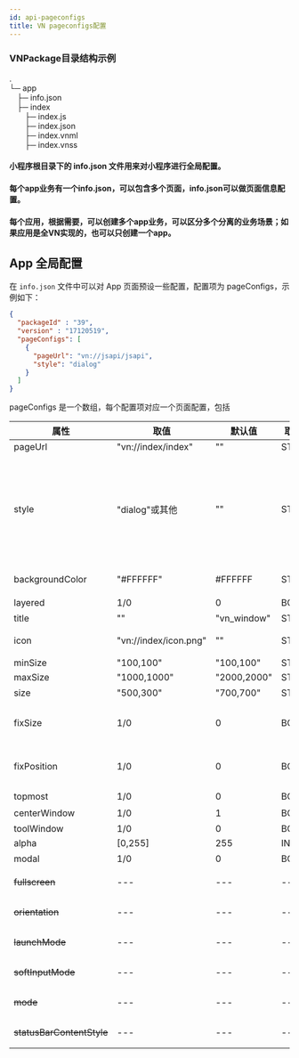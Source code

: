 ```yaml
---
id: api-pageconfigs
title: VN pageconfigs配置
---
```


### VNPackage目录结构示例
.  
└─ app  
&emsp;├─ info.json  
&emsp;├─ index  
&emsp;&emsp;├─ index.js  
&emsp;&emsp;├─ index.json  
&emsp;&emsp;├─ index.vnml  
&emsp;&emsp;├─ index.vnss  

#### 小程序根目录下的 info.json 文件用来对小程序进行全局配置。
#### 每个app业务有一个info.json，可以包含多个页面，info.json可以做页面信息配置。
#### 每个应用，根据需要，可以创建多个app业务，可以区分多个分离的业务场景；如果应用是全VN实现的，也可以只创建一个app。

## App 全局配置
在 `info.json` 文件中可以对 App 页面预设一些配置，配置项为 pageConfigs，示例如下：

```json
{
  "packageId" : "39",
  "version" : "17120519",
  "pageConfigs": [
    {
      "pageUrl": "vn://jsapi/jsapi",
      "style": "dialog"
    }
  ]
}
```
pageConfigs 是一个数组，每个配置项对应一个页面配置，包括

属性	| 取值	|默认值	|取值类型	|说明
---     | ---   | ---   | ---	| ---		
pageUrl	        |"vn://index/index"	|""	|STR	
style	        |"dialog"或其他	|""	|STR	|窗口/子视图，如果为 "dialog"，则页面以对话框形式弹出；否则是普通页面。默认为空
backgroundColor	|"#FFFFFF"	|#FFFFFF|STR	|页面的背景颜色
layered	        |1/0	        |0	|BOOL	|层窗口
title	        |""	        |"vn_window" |STR	|title
icon	        |"vn://index/icon.png"	|""	|STR	|icon文件路径
minSize	        |"100,100"	|"100,100" |STR+SIZE	|minSize
maxSize	        |"1000,1000"	|"2000,2000"	|STR+SIZE	|maxSize
size	        |"500,300"	|"700,700"	|STR+SIZE	|窗口大小
fixSize	        |1/0	        |0	|BOOL	|是否可以固定大小，默认不固定
fixPosition	|1/0	        |0	|BOOL	|是否可以固定位置，默认可以拖拽
topmost	        |1/0	        |0	|BOOL	|置顶
centerWindow	|1/0	        |1	|BOOL	|居中
toolWindow	|1/0	        |0	|BOOL	|toolWindow
alpha	        |[0,255]	|255	|INT	|alpha
modal	        |1/0	        |0	|BOOL	|模态窗口
~~fullscreen~~      | ---   | ---   | ---	| ~~桌面端不支持~~	
~~orientation~~     | ---   | ---   | ---	| ~~桌面端不支持~~	
~~launchMode~~      | ---   | ---   | ---	| ~~桌面端不支持~~	
~~softInputMode~~   | ---   | ---   | ---	| ~~桌面端不支持~~	
~~mode~~            | ---   | ---   | ---	| ~~桌面端不支持~~	
~~statusBarContentStyle~~| ---   | ---   | ---	| ~~桌面端不支持~~	

